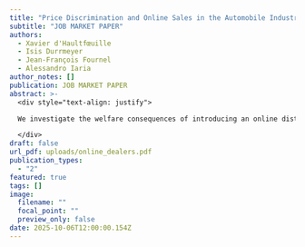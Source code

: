 ```yaml
---
title: "Price Discrimination and Online Sales in the Automobile Industry"
subtitle: "JOB MARKET PAPER"
authors:
  - Xavier d'Haultfœuille
  - Isis Durrmeyer
  - Jean-François Fournel
  - Alessandro Iaria
author_notes: []
publication: JOB MARKET PAPER
abstract: >-
  <div style="text-align: justify">

  We investigate the welfare consequences of introducing an online distribution channel in the French car industry, where most sales take place in person through car dealers relying on third-degree price discrimination. We estimate a structural model of demand with unobserved third-degree price discrimination and transportation costs related to visiting car dealers. In counterfactuals, we introduce an online distribution channel in which prices are uniform and consumers benefit from lower transportation costs. When both distribution channels are available, firms charge low online prices to attract internet-savvy consumers online, while continuing to price discriminate the less internet-savvy consumers in person. The online channel is profitable for firms, and the more it reduces transportation costs, the more profitable it is. However, the costs and benefits of the online channel are unevenly distributed among consumers, with older, wealthier, and internet-savvy consumers obtaining most of the benefits.

  </div>
draft: false
url_pdf: uploads/online_dealers.pdf
publication_types:
  - "2"
featured: true
tags: []
image:
  filename: ""
  focal_point: ""
  preview_only: false
date: 2025-10-06T12:00:00.154Z
---
```


